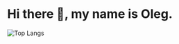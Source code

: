 # Hi there 👋, my name is Oleg.

![Top Langs](https://github-readme-stats.vercel.app/api/top-langs/?username=Legabog&layout=compact)

<!--
**Legabog/Legabog** is a ✨ _special_ ✨ repository because its `README.md` (this file) appears on your GitHub profile.

